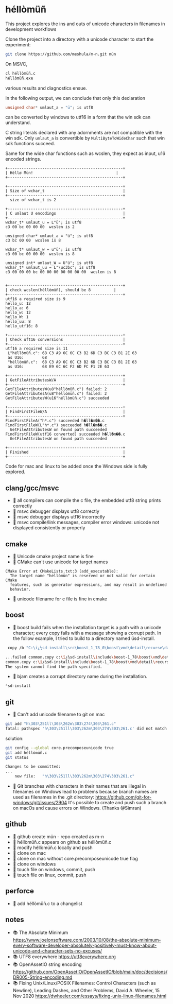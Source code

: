 
# héllòmüñ

This project explores the ins and outs of unicode characters in filenames 
in development workflows

Clone the project into a directory with a unicode character to start the experiment:

```sh
git clone https://github.com/meshula/m-n.git mün
```
On MSVC,

```sh
cl héllòmüñ.c
héllòmüñ.exe
```
various results and diagnostics ensue.

In the following output, we can conclude that only this declaration
```c
unsigned char* umlaut_a = "ü"; is utf8
```
can be converted by windows to utf16 in a form that the win sdk can understand.

C string literals declared with any adornments are not compatible with the win sdk.
Only `umlaut_a` is convertible by `MultiByteToWideChar` such that win sdk functions succeed.

Same for the wide char functions such as wcslen, they expect as input, u16 encoded strings.

```
+--------------------------------------------------+
| Héllø Mün!                                    |
+--------------------------------------------------+

+--------------------------------------------------+
| Size of wchar_t                                  |
+--------------------------------------------------+
  size of wchar_t is 2

+--------------------------------------------------+
| C umlaut U encodings                             |
+--------------------------------------------------+
wchar_t* umlaut_u = L"ü"; is utf8
c3 00 bc 00 00 00  wcslen is 2

unsigned char* umlaut_a = "ü"; is utf8
c3 bc 00 00  wcslen is 8

wchar_t* umlaut_w = u"ü"; is utf8
c3 00 bc 00 00 00  wcslen is 8

unsigned int* umlaut_W = U"ü"; is utf8
wchar_t* umlaut_uu = L"\uc3bc"; is utf8
c3 00 00 00 bc 00 00 00 00 00 00 00  wcslen is 8


+--------------------------------------------------+
| check wcslen(héllòmüñ), should be 8          |
+--------------------------------------------------+
utf16 a required size is 9
hello_u: 12
hello_a: 6
hello_w: 12
hello_W: 1
hello_uu: 8
hello_utf16: 8

+--------------------------------------------------+
| Check uft16 conversions                          |
+--------------------------------------------------+
utf16 a required size is 11
 L"héllòmüñ.c": 68 C3 A9 6C 6C C3 B2 6D C3 BC C3 B1 2E 63
 as U16:        68
 "héllòmüñ.c":  68 C3 A9 6C 6C C3 B2 6D C3 BC C3 B1 2E 63
 as U16:        68 E9 6C 6C F2 6D FC F1 2E 63

+--------------------------------------------------+
| GetFileAttributesW/A                             |
+--------------------------------------------------+
GetFileAttributesW(u8"héllòmüñ.c") failed: 2
GetFileAttributesA(u8"héllòmüñ.c") failed: 2
GetFileAttributesW(u16"héllòmüñ.c") succeeded

+--------------------------------------------------+
| FindFirstFileW/A                                 |
+--------------------------------------------------+
FindFirstFileA("h*.c") succeeded h�ll�m��.c
FindFirstFileW(L"h*.c") succeeded h�ll�m��.c
  GetFileAttributesW on found path succeeded
FindFirstFileW(utf16 converted) succeeded h�ll�m��.c
  GetFileAttributesW on found path succeeded

+--------------------------------------------------+
| Finished                                         |
+--------------------------------------------------+
```

Code for mac and linux to be added once the Windows side is fully explored.

## clang/gcc/msvc

- :butterfly: all compilers can compile the c file, the embedded utf8 string prints correctly
- :butterfly: msvc debugger displays utf8 correctly
- :bug: msvc debugger displays utf16 incorrectly
- :bug: msvc compile/link messages, compiler error windows: unicode not displayed consistently or properly

## cmake

- :butterfly: Unicode cmake project name is fine
- :bug: CMake can't use unicode for target names

```
CMake Error at CMakeLists.txt:3 (add_executable):
  The target name "héllòmün" is reserved or not valid for certain CMake
  features, such as generator expressions, and may result in undefined
  behavior.
```

- :butterfly: unicode filename for c file is fine in cmake


## boost

- :bug: boost build fails when the installation target is a path with a unicode character; every copy fails with a message showing a corrupt path. In the follow example, I tried to build to a directory named üsd-install.

```sh
 copy /b "C:\ï¿½sd-install\src\boost_1_78_0\boost\vmd\detail\recurse\data_equal\data_equal_9.hpp" + this-file-does-not-exist-A698EE7806899E69 "c:\ï¿½sd-install\include\boost-1_78\boost\vmd\detail\recurse\data_equal\data_equal_9.hpp"

...failed common.copy c:\ï¿½sd-install\include\boost-1_78\boost\vmd\detail\recurse\data_equal\data_equal_9.hpp...
common.copy c:\ï¿½sd-install\include\boost-1_78\boost\vmd\detail\recurse\data_equal\data_equal_headers.hpp
The system cannot find the path specified.
```

- :bug: bjam creates a corrupt directory name during the installation.
```sh
ⁿsd-install
```

## git

- :bug: Can't add unicode filename to git on mac

```sh
git add "h\303\251ll\303\262m\303\274\303\261.c"
fatal: pathspec 'h\303\251ll\303\262m\303\274\303\261.c' did not match any files
```

solution:
```sh
git config --global core.precomposeunicode true
git add héllòmüñ.c
git status

Changes to be committed:
...
	new file:   "h\303\251ll\303\262m\303\274\303\261.c"
```

- :bug: Git branches with characters in their names that are illegal in filenames on Windows lead to problems because branch names are used as filenames in the .git directory: https://github.com/git-for-windows/git/issues/2904 It's possible to create and push such a branch on macOs and cause errors on Windows. (Thanks @Simran)

## github

- :bug:  github create mün - repo created as m-n
- :butterfly: héllòmüñ.c appears on github as héllòmüñ.c
- :butterfly: modify héllòmüñ.c locally and push
- :butterfly: clone on mac
- :butterfly: clone on mac without core.precomposeunicode true flag
- :butterfly: clone on windows
- :butterfly: touch file on windows, commit, push
- :butterfly: touch file on linux, commit, push

## perforce

- :butterfly: add héllòmüñ.c to a changelist

## notes

- :books: The Absolute Minimum https://www.joelonsoftware.com/2003/10/08/the-absolute-minimum-every-software-developer-absolutely-positively-must-know-about-unicode-and-character-sets-no-excuses/
- :books: UTF8 everywhere https://utf8everywhere.org
- :books: OpenAssetIO string encoding https://github.com/OpenAssetIO/OpenAssetIO/blob/main/doc/decisions/DR005-String-encoding.md
- :books: Fixing Unix/Linux/POSIX Filenames: Control Characters (such as Newline), Leading Dashes, and Other Problems, David A. Wheeler, 15 Nov 2020 https://dwheeler.com/essays/fixing-unix-linux-filenames.html



